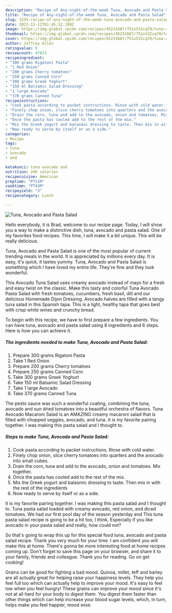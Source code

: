 ```yaml
---
description: "Recipe of Any-night-of-the-week Tuna, Avocado and Pasta Salad"
title: "Recipe of Any-night-of-the-week Tuna, Avocado and Pasta Salad"
slug: 3255-recipe-of-any-night-of-the-week-tuna-avocado-and-pasta-salad
date: 2022-12-11T01:45:12.199Z
image: https://img-global.cpcdn.com/recipes/45231687/751x532cq70/tuna-avocado-and-pasta-salad-recipe-main-photo.jpg
thumbnail: https://img-global.cpcdn.com/recipes/45231687/751x532cq70/tuna-avocado-and-pasta-salad-recipe-main-photo.jpg
cover: https://img-global.cpcdn.com/recipes/45231687/751x532cq70/tuna-avocado-and-pasta-salad-recipe-main-photo.jpg
author: Jeffrey Allen
ratingvalue: 5
reviewcount: 47623
recipeingredient:
- "300 grams Rigatoni Pasta"
- "1 Red Onion"
- "200 grams Cherry tomatoes"
- "250 grams Canned Corn"
- "300 grams Greek Yoghurt"
- "150 ml Balsamic Salad Dressing"
- "1 large Avocado"
- "370 grams Canned Tuna"
recipeinstructions:
- "Cook pasta according to packet instructions. Rinse with cold water."
- "Finely chop onion, slice cherry tomatoes into quarters and the avocado into small cubes."
- "Drain the corn, tuna and add to the avocado, onion and tomatoes. Mix together."
- "Once the pasta has cooled add to the rest of the mix."
- "Mix the Greek yogurt and balasmic dressing to taste. Then mix in with the rest of the ingredients"
- "Now ready to serve by itself or as a side."
categories:
- Recipe
tags:
- tuna
- avocado
- and

katakunci: tuna avocado and 
nutrition: 246 calories
recipecuisine: American
preptime: "PT11M"
cooktime: "PT43M"
recipeyield: "3"
recipecategory: Lunch

---
```



![Tuna, Avocado and Pasta Salad](https://img-global.cpcdn.com/recipes/45231687/751x532cq70/tuna-avocado-and-pasta-salad-recipe-main-photo.jpg)

Hello everybody, it is Brad, welcome to our recipe page. Today, I will show you a way to make a distinctive dish, tuna, avocado and pasta salad. One of my favorites food recipes. This time, I will make it a bit unique. This will be really delicious.

Tuna, Avocado and Pasta Salad is one of the most popular of current trending meals in the world. It is appreciated by millions every day. It is easy, it's quick, it tastes yummy. Tuna, Avocado and Pasta Salad is something which I have loved my entire life. They're fine and they look wonderful.

This Avocado Tuna Salad uses creamy avocado instead of mayo for a fresh and easy twist on the classic. Make this tasty and colorful Tuna Avocado Pasta Salad with fresh tomatoes, cucumbers, fresh basil, dill and our delicious Homemade Dijon Dressing. Avocado halves are filled with a tangy tuna salad in this Spanish tapa. This is a light, healthy tapa that goes best with crisp white wines and crunchy bread.


To begin with this recipe, we have to first prepare a few ingredients. You can have tuna, avocado and pasta salad using 8 ingredients and 6 steps. Here is how you can achieve it.

<!--inarticleads1-->

##### The ingredients needed to make Tuna, Avocado and Pasta Salad:

1. Prepare 300 grams Rigatoni Pasta
1. Take 1 Red Onion
1. Prepare 200 grams Cherry tomatoes
1. Prepare 250 grams Canned Corn
1. Take 300 grams Greek Yoghurt
1. Take 150 ml Balsamic Salad Dressing
1. Take 1 large Avocado
1. Take 370 grams Canned Tuna


The pesto sauce was such a wonderful coating, combining the tuna, avocado and sun dried tomatoes into a beautiful orchestra of flavors. Tuna Avocado Macaroni Salad is an AMAZING creamy macaroni salad that is filled with chopped veggies, avocado, and tuna. It is my favorite pairing together. I was making this pasta salad and I thought to. 

<!--inarticleads2-->

##### Steps to make Tuna, Avocado and Pasta Salad:

1. Cook pasta according to packet instructions. Rinse with cold water.
1. Finely chop onion, slice cherry tomatoes into quarters and the avocado into small cubes.
1. Drain the corn, tuna and add to the avocado, onion and tomatoes. Mix together.
1. Once the pasta has cooled add to the rest of the mix.
1. Mix the Greek yogurt and balasmic dressing to taste. Then mix in with the rest of the ingredients
1. Now ready to serve by itself or as a side.


It is my favorite pairing together. I was making this pasta salad and I thought to. Tuna pasta salad loaded with creamy avocado, red onion, and diced tomatoes. We had our first pool day of the season yesterday and This tuna pasta salad recipe is going to be a hit too, I think. Especially if you like avocado in your pasta salad and really, how could not? 

So that's going to wrap this up for this special food tuna, avocado and pasta salad recipe. Thank you very much for your time. I am confident you will make this at home. There's gonna be more interesting food at home recipes coming up. Don't forget to save this page on your browser, and share it to your family, friends and colleague. Thank you for reading. Go on get cooking!

Grains can be good for fighting a bad mood. Quinoa, millet, teff and barley are all actually great for helping raise your happiness levels. They help you feel full too which can actually help to improve your mood. It's easy to feel low when you feel hungry! These grains can improve your mood since it's not at all hard for your body to digest them. You digest them faster than other things which can help increase your blood sugar levels, which, in turn, helps make you feel happier, mood wise.
